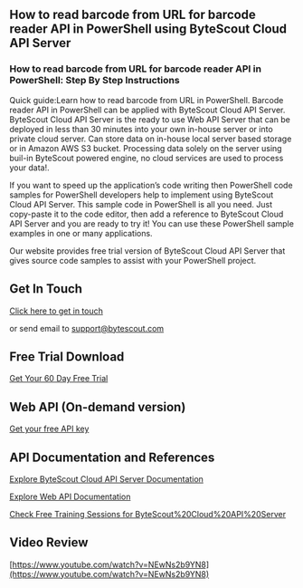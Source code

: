 ## How to read barcode from URL for barcode reader API in PowerShell using ByteScout Cloud API Server

### How to read barcode from URL for barcode reader API in PowerShell: Step By Step Instructions

Quick guide:Learn how to read barcode from URL in PowerShell. Barcode reader API in PowerShell can be applied with ByteScout Cloud API Server. ByteScout Cloud API Server is the ready to use Web API Server that can be deployed in less than 30 minutes into your own in-house server or into private cloud server. Can store data on in-house local server based storage or in Amazon AWS S3 bucket. Processing data solely on the server using buil-in ByteScout powered engine, no cloud services are used to process your data!.

If you want to speed up the application’s code writing then PowerShell code samples for PowerShell developers help to implement using ByteScout Cloud API Server.  This sample code in PowerShell is all you need. Just copy-paste it to the code editor, then add a reference to ByteScout Cloud API Server and you are ready to try it! You can use these PowerShell sample examples in one or many applications.

Our website provides free trial version of ByteScout Cloud API Server that gives source code samples to assist with your PowerShell project.

## Get In Touch

[Click here to get in touch](https://bytescout.zendesk.com/hc/en-us/requests/new?subject=ByteScout%20Cloud%20API%20Server%20Question)

or send email to [support@bytescout.com](mailto:support@bytescout.com?subject=ByteScout%20Cloud%20API%20Server%20Question) 

## Free Trial Download

[Get Your 60 Day Free Trial](https://bytescout.com/download/web-installer?utm_source=github-readme)

## Web API (On-demand version)

[Get your free API key](https://pdf.co/documentation/api?utm_source=github-readme)

## API Documentation and References

[Explore ByteScout Cloud API Server Documentation](https://bytescout.com/documentation/index.html?utm_source=github-readme)

[Explore Web API Documentation](https://pdf.co/documentation/api?utm_source=github-readme)

[Check Free Training Sessions for ByteScout%20Cloud%20API%20Server](https://academy.bytescout.com/)

## Video Review

[https://www.youtube.com/watch?v=NEwNs2b9YN8](https://www.youtube.com/watch?v=NEwNs2b9YN8)